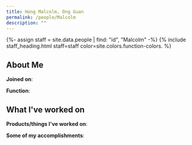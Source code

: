 ```yaml
---
title: Hong Malcolm, Ong Guan
permalink: /people/Malcolm
description: ""
---
```


{%- assign staff = site.data.people | find: "id", "Malcolm" -%}
{% include staff_heading.html staff=staff color=site.colors.function-colors. %}

## About Me

**Joined on**: 

**Function**: 

## What I've worked on

**Products/things I've worked on**:


**Some of my accomplishments**:

